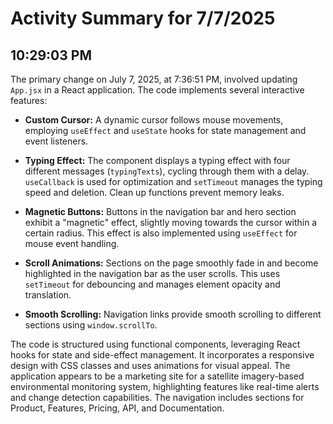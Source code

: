 # Activity Summary for 7/7/2025

## 10:29:03 PM
The primary change on July 7, 2025, at 7:36:51 PM, involved updating `App.jsx` in a React application.  The code implements several interactive features:

* **Custom Cursor:** A dynamic cursor follows mouse movements, employing `useEffect` and `useState` hooks for state management and event listeners.

* **Typing Effect:**  The component displays a typing effect with four different messages (`typingTexts`), cycling through them with a delay.  `useCallback` is used for optimization and `setTimeout` manages the typing speed and deletion.  Clean up functions prevent memory leaks.

* **Magnetic Buttons:** Buttons in the navigation bar and hero section exhibit a "magnetic" effect, slightly moving towards the cursor within a certain radius. This effect is also implemented using `useEffect` for mouse event handling.

* **Scroll Animations:**  Sections on the page smoothly fade in and become highlighted in the navigation bar as the user scrolls.  This uses `setTimeout` for debouncing and manages element opacity and translation.

* **Smooth Scrolling:**  Navigation links provide smooth scrolling to different sections using `window.scrollTo`.

The code is structured using functional components, leveraging React hooks for state and side-effect management. It incorporates a responsive design with CSS classes and uses animations for visual appeal.  The application appears to be a marketing site for a satellite imagery-based environmental monitoring system, highlighting features like real-time alerts and change detection capabilities.  The navigation includes sections for Product, Features, Pricing, API, and Documentation.
